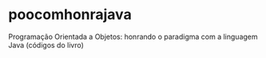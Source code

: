 # poocomhonrajava
Programação Orientada a Objetos: honrando o paradigma com a linguagem Java (códigos do livro)
